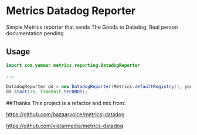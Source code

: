 # Metrics Datadog Reporter
Simple Metrics reporter that sends The Goods to Datadog. Real person
documentation pending

## Usage

~~~java
import com.yammer.metrics.reporting.DatadogReporter

...

DatadogReporter dd = new DatadogReporter(Metrics.defaultRegistry(), yourApiKey,yourAppKey,hostName);
dd.start(30, TimeUnit.SECONDS);

~~~


##Thanks
This project is a refactor and mix from:

https://github.com/bazaarvoice/metrics-datadog

https://github.com/vistarmedia/metrics-datadog